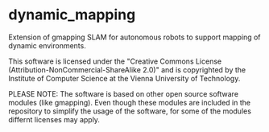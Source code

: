 # dynamic_mapping
Extension of gmapping SLAM for autonomous robots to support mapping of dynamic environments.

This software is licensed under the "Creative Commons License (Attribution-NonCommercial-ShareAlike 2.0)" 
and is copyrighted by the Institute of Computer Science at the Vienna University of Technology.

PLEASE NOTE: The software is based on other open source software modules (like gmapping). Even though
these modules are included in the repository to simplify the usage of the software, for some of the
modules differnt licenses may apply.
